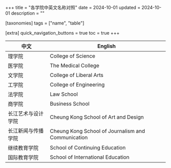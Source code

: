 +++
title = "各学院中英文名称对照"
date = 2024-10-01
updated = 2024-10-01
description = ""

[taxonomies]
tags = ["name", "table"]

[extra]
quick_navigation_buttons = true
toc = true
+++


| 中文 | English |
|---|---|
| 理学院 | College of Science |
| 医学院 | The Medical College |
| 文学院 | College of Liberal Arts |
| 工学院 | College of Engineering |
| 法学院 | Law School |
| 商学院 | Business School |
| 长江艺术与设计学院 | Cheung Kong School of Art and Design |
| 长江新闻与传播学院 | Cheung Kong School of Journalism and Communication |
| 继续教育学院 | School of Continuing Education |
| 国际教育学院 | School of International Education |
